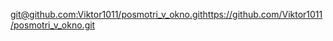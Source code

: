 [git@github.com:Viktor1011/posmotri_v_okno.git](https://github.com/Viktor1011/posmotri_v_okno.git)https://github.com/Viktor1011/posmotri_v_okno.git

